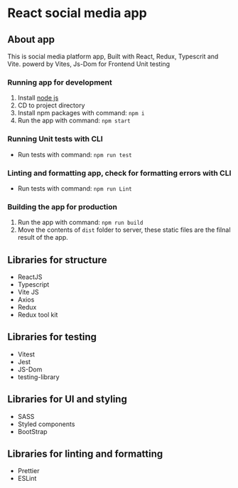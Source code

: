 # React social media app 

## About app
This is social media platform app, Built with React, Redux, Typescrit and Vite.
powerd by Vites, Js-Dom for Frontend Unit testing


### Running app for development 
1. Install [node js](https://nodejs.org/en/download/)
2. CD to project directory
3. Install npm packages with command: `npm i`
4. Run the app with command: `npm start`

### Running Unit tests with CLI
- Run tests with command: `npm run test`

### Linting and formatting app, check for formatting errors with CLI
- Run tests with command: `npm run Lint`

### Building the app for production
1. Run the app with command: `npm run build`
2. Move the contents of `dist` folder to server, these static files are the filnal result of the app.

## Libraries for structure
- ReactJS
- Typescript
- Vite JS
- Axios
- Redux
- Redux tool kit

## Libraries for testing
- Vitest
- Jest
- JS-Dom
- testing-library

## Libraries for UI and styling
- SASS
- Styled components
- BootStrap

## Libraries for linting and formatting
- Prettier
- ESLint